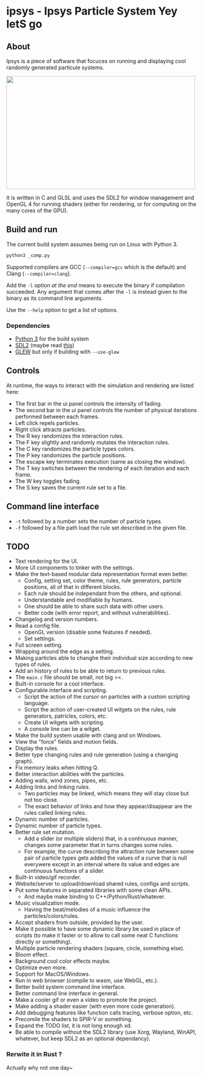 
# ipsys - Ipsys Particle System Yey letS go

## About

Ipsys is a piece of software that focuces on running and displaying cool
randomly generated particule systems.

<img src="pics/001.gif" width="498" height="298" />

It is written in C and GLSL and uses the SDL2 for window management
and OpenGL 4 for running shaders (either for rendering, or for computing
on the many cores of the GPU).

## Build and run

The current build system assumes being run on Linux with Python 3.

```sh
python3 _comp.py
```

Supported compilers are GCC (`--compiler=gcc` which is the default) and Clang (`--compiler=clang`).

Add the `-l` option *at the end* means to execute the binary if compilation succeeded. Any argument that comes after the `-l` is instead given to the binary as its command line arguments.

Use the `--help` option to get a list of options.

### Dependencies

- [Python 3](https://www.python.org/) for the build system
- [SDL2](https://www.libsdl.org/) (maybe read [this](https://lazyfoo.net/tutorials/SDL/01_hello_SDL/linux/index.php))
- [GLEW](http://glew.sourceforge.net/) but only if building with `--use-glew`

## Controls

At runtime, the ways to interact with the simulation and rendering are listed here:

- The first bar in the ui panel controls the intensity of fading.
- The second bar in the ui panel controls the number of physical iterations performed between each frames.
- Left click repels particles.
- Right click attracts particles.
- The R key randomizes the interaction rules.
- The F key slightly and randomly mutates the interaction rules.
- The C key randomizes the particle types colors.
- The P key randomizes the particle positions.
- The escape key terminates execution (same as closing the window).
- The T key switches between the rendering of each iteration and each frame.
- The W key toggles fading.
- The S key saves the current rule set to a file.

## Command line interface

- `-t` followed by a number sets the number of particle types.
- `-f` followed by a file path load the rule set described in the given file.

## TODO

- Text rendering for the UI.
- More UI components to tinker with the settings.
- Make the text-based modular data representation format even better.
  - Config, setting set, color theme, rules, rule generators, particle positions, all of that in different blocks.
  - Each rule should be independant from the others, and optional.
  - Understandable and modifiable by humans.
  - One should be able to share such data with other users.
  - Better code (with error report, and without vulnerabilities).
- Changelog and version numbers.
- Read a config file.
  - OpenGL version (disable some features if needed).
  - Set settings.
- Full screen setting.
- Wrapping around the edge as a setting.
- Making particles able to changhe their individual size according to new types of rules.
- Add an history of rules to be able to return to previous rules.
- The `main.c` file should be small, not big ><.
- Built-in console for a cool interface.
- Configurable interface and scripting.
  - Script the action of the cursor on particles with a custom scripting language.
  - Script the action of user-created UI witgets on the rules, rule generators, patricles, colors, etc.
  - Create UI witgets with scripting.
  - A console line can be a witget.
- Make the build system usable with clang and on Windows.
- View the "force" fields and motion fields.
- Display the rules.
- Better type changing rules and rule generation (using a changing graph).
- Fix memory leaks when hitting Q.
- Better interaction abilities with the particles.
- Adding walls, wind zones, pipes, etc.
- Adding links and linking rules.
  - Two particles may be linked, which means they will stay close but not too close.
  - The exact behavior of links and how they appear/disappear are the rules called linking rules.
- Dynamic number of particles.
- Dynamic number of particle types.
- Better rule set mutation.
  - Add a slider (or multiple sliders) that, in a continuous manner, changes some parameter that in turns changes some rules.
  - For example, the curve describing the attraction rule between some pair of particle types gets added the values of a curve that is null everywere except in an interval where its value and edges are continuous functions of a slider.
- Built-in video/gif recorder.
- Website/server to upload/download shared rules, configs and scripts.
- Put some features in separated libraries with some clean APIs.
  - And maybe make binding to C++/Python/Rust/whatever.
- Music visualization mode.
  - Having the beat/melodies of a music influence the particles/colors/rules.
- Accept shaders from outside, provided by the user.
- Make it possible to have some dynamic library be used in place of scripts (to make it faster or to allow to call some neat C functions directly or something).
- Multiple particle rendering shaders (square, circle, something else).
- Bloom effect.
- Background cool color effects maybe.
- Optimize even more.
- Support for MacOS/Windows.
- Run in web browser (compile to wasm, use WebGL, etc.).
- Better build system command line interface.
- Better command line interface in general.
- Make a cooler gif or even a video to promote the project.
- Make adding a shader easier (with even more code generation).
- Add debugging features like function calls tracing, verbose option, etc.
- Precomile the shaders to SPIR-V or something.
- Expand the TODO list, it is not long enough xd.
- Be able to compile without the SDL2 library (use Xorg, Wayland, WinAPI, whatever, but keep SDL2 as an optional dependancy).

### Rerwite it in Rust ?

Actually why not one day~
